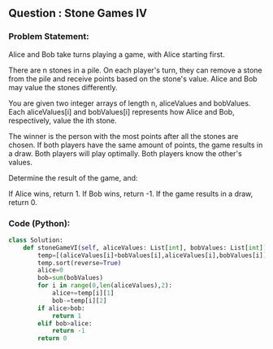 ## Question : Stone Games IV

### Problem Statement:
Alice and Bob take turns playing a game, with Alice starting first.

There are n stones in a pile. On each player's turn, they can remove a stone from the pile and receive points based on the stone's value. Alice and Bob may value the stones differently.

You are given two integer arrays of length n, aliceValues and bobValues. Each aliceValues[i] and bobValues[i] represents how Alice and Bob, respectively, value the ith stone.

The winner is the person with the most points after all the stones are chosen. If both players have the same amount of points, the game results in a draw. Both players will play optimally. Both players know the other's values.

Determine the result of the game, and:

If Alice wins, return 1.
If Bob wins, return -1.
If the game results in a draw, return 0.
 
### Code (Python):
```python
class Solution:
    def stoneGameVI(self, aliceValues: List[int], bobValues: List[int]) -> int:
        temp=[(aliceValues[i]+bobValues[i],aliceValues[i],bobValues[i]) for i in range(len(aliceValues))]
        temp.sort(reverse=True)
        alice=0
        bob=sum(bobValues)
        for i in range(0,len(aliceValues),2):
            alice+=temp[i][1]
            bob-=temp[i][2]
        if alice>bob:
            return 1
        elif bob>alice:
            return -1
        return 0
        
        
